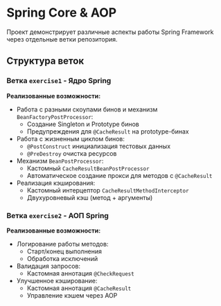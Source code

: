 # Spring Core & AOP

Проект демонстрирует различные аспекты работы Spring Framework через отдельные ветки репозитория.

## Структура веток

### Ветка `exercise1` - Ядро Spring

**Реализованные возможности:**

- Работа с разными скоупами бинов и механизм `BeanFactoryPostProcessor`:
    - Создание Singleton и Prototype бинов
    - Предупреждения для `@CacheResult` на prototype-бинах
- Работа с жизненным циклом бинов:
    - `@PostConstruct` инициализация тестовых данных
    - `@PreDestroy` очистка ресурсов
- Механизм `BeanPostProcessor`:
    - Кастомный `CacheResultBeanPostProcessor`
    - Автоматическое создание прокси для методов с `@CacheResult`
- Реализация кэширования:
    - Кастомный интерцептор `CacheResultMethodInterceptor`
    - Двухуровневый кэш (метод + аргументы)

### Ветка `exercise2` - АОП Spring

**Реализованные возможности:**

- Логирование работы методов:
    - Старт/конец выполнения
    - Обработка исключений
- Валидация запросов:
    - Кастомная аннотация `@CheckRequest`
- Улучшенное кэширование:
    - Кастомная аннотация `@CacheResult`
    - Управление кэшем через AOP



